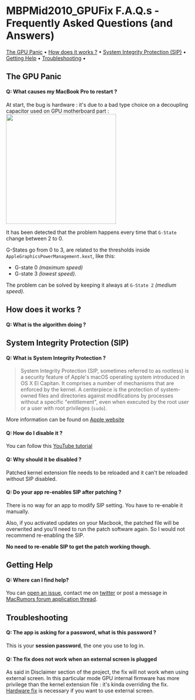 # MBPMid2010_GPUFix F.A.Q.s - Frequently Asked Questions (and Answers)

[The GPU Panic](#the-gpu-panic) • 
[How does it works ?](#how-does-it-works-) • 
[System Integrity Protection (SIP)](#system-integrity-protection-sip) • 
[Getting Help](#getting-help) • 
[Troubleshooting](#troubleshooting) •

## The GPU Panic

#### Q: What causes my MacBook Pro to restart ?
At start, the bug is hardware : it's due to a bad type choice on a decoupling capacitor used on GPU motherboard part :
<img src="http://i.imgur.com/SFQfnWU.jpg" height="300">

It has been detected that the problem happens every time that `G-State` change between 2 to 0.

G-States go from 0 to 3, are related to the thresholds inside `AppleGraphicsPowerManagement.kext`, like this:
- G-state 0 *(maximum speed)*
- G-state 3 *(lowest speed)*.

The problem can be solved by keeping it always at `G-State 2` *(medium speed).*


## How does it works ?

#### Q: What is the algorithm doing ?


## System Integrity Protection (SIP)

#### Q: What is System Integrity Protection ?
> System Integrity Protection (SIP, sometimes referred to as rootless) is a security feature of Apple's macOS operating system introduced in OS X El Capitan. It comprises a number of mechanisms that are enforced by the kernel. A centerpiece is the protection of system-owned files and directories against modifications by processes without a specific "entitlement", even when executed by the root user or a user with root privileges (`sudo`).

More information can be found on [Apple website](https://support.apple.com/en-us/HT204899)

#### Q: How do I disable it ?
You can follow this [YouTube tutorial](https://www.youtube.com/watch?v=Wmhal4shmVo)

#### Q: Why should it be disabled ?
Patched kernel extension file needs to be reloaded and it can't be reloaded without SIP disabled.

#### Q: Do your app re-enables SIP after patching ?
There is no way for an app to modify SIP setting. You have to re-enable it manually.

Also, if you activated updates on your Macbook, the patched file will be overwrited and you'll need to run the patch software again. So I would not recommend re-enabling the SIP.

**No need to re-enable SIP to get the patch working though.**

## Getting Help 


#### Q: Where can I find help?
You can [open an issue](https://github.com/julian-poidevin/MBPMid2010_GPUFix/issues/new), contact me on [twitter](https://twitter.com/ju_vallejo) or post a message in [MacRumors forum application thread](https://forums.macrumors.com/threads/mbpmid2010_gpufix-finally-a-fix-for-kernel-panic-of-macbook-pro-2010.2044304/).

## Troubleshooting

#### Q: The app is asking for a password, what is this password ?
This is your **session password**, the one you use to log in.

#### Q: The fix does not work when an external screen is plugged
As said in Disclaimer section of the project, the fix will not work when using external screen. In this particular mode GPU internal firmware has more privilege than the kernel extension file : it's kinda overriding the fix. [Hardware fix](https://forums.macrumors.com/threads/gpu-kernel-panic-in-mid-2010-whats-the-best-fix.1890097/#post-23312990) is necessary if you want to use external screen.
